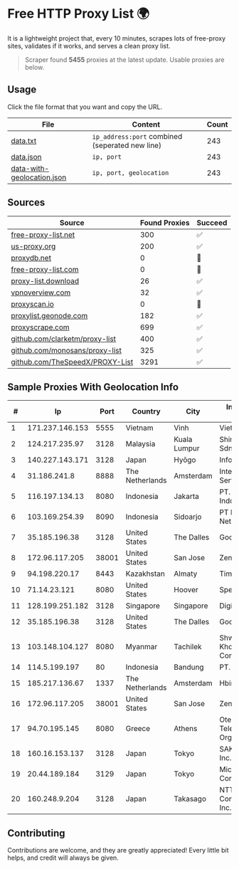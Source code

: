 
# Free HTTP Proxy List 🌍

It is a lightweight project that, every 10 minutes, scrapes lots of free-proxy sites, validates if it works, and serves a clean proxy list.


> Scraper found **5455** proxies at the latest update. Usable proxies are below.

## Usage

Click the file format that you want and copy the URL.


|File|Content|Count|
|----|-------|-----|
|[data.txt](https://raw.githubusercontent.com/themiralay/Proxy-List-World/master/data.txt)|`ip_address:port` combined (seperated new line)|243|
|[data.json](https://raw.githubusercontent.com/themiralay/Proxy-List-World/master/data.json)|`ip, port`|243|
|[data-with-geolocation.json](https://raw.githubusercontent.com/themiralay/Proxy-List-World/master/data-with-geolocation.json)|`ip, port, geolocation`|243|

## Sources

|Source|Found Proxies|Succeed|
|------|-------------|-------|
|[free-proxy-list.net](https://free-proxy-list.net)|300|✅|
|[us-proxy.org](https://www.us-proxy.org)|200|✅|
|[proxydb.net](http://proxydb.net)|0|🚫|
|[free-proxy-list.com](https://free-proxy-list.com/?page=&port=&type%5B%5D=http&type%5B%5D=https&up_time=0&search=Search)|0|🚫|
|[proxy-list.download](https://www.proxy-list.download/HTTP)|26|✅|
|[vpnoverview.com](https://vpnoverview.com/privacy/anonymous-browsing/free-proxy-servers)|32|✅|
|[proxyscan.io](https://www.proxyscan.io)|0|🚫|
|[proxylist.geonode.com](https://proxylist.geonode.com/api/proxy-list?limit=300&page=1&sort_by=lastChecked&sort_type=desc&protocols=http,https)|182|✅|
|[proxyscrape.com](https://api.proxyscrape.com/v2/?request=displayproxies&protocol=http&timeout=10000&country=all&ssl=all&anonymity=all)|699|✅|
|[github.com/clarketm/proxy-list](https://raw.githubusercontent.com/clarketm/proxy-list/master/proxy-list-raw.txt)|400|✅|
|[github.com/monosans/proxy-list](https://raw.githubusercontent.com/monosans/proxy-list/main/proxies/http.txt)|325|✅|
|[github.com/TheSpeedX/PROXY-List](https://raw.githubusercontent.com/TheSpeedX/PROXY-List/master/http.txt)|3291|✅|


## Sample Proxies With Geolocation Info

|#|Ip|Port|Country|City|Internet Service Provider|
|-|--|----|-------|----|-------------------------|
|1|171.237.146.153|5555|Vietnam|Vinh|Viettel Corporation|
|2|124.217.235.97|3128|Malaysia|Kuala Lumpur|Shinjiru Technology Sdn Bhd|
|3|140.227.143.171|3128|Japan|Hyōgo|InfoSphere|
|4|31.186.241.8|8888|The Netherlands|Amsterdam|InterNAP Network Services|
|5|116.197.134.13|8080|Indonesia|Jakarta|PT. Fiber Networks Indonesia|
|6|103.169.254.39|8090|Indonesia|Sidoarjo|PT Master Star Network|
|7|35.185.196.38|3128|United States|The Dalles|Google LLC|
|8|172.96.117.205|38001|United States|San Jose|Zenlayer Inc|
|9|94.198.220.17|8443|Kazakhstan|Almaty|TimeWeb Ltd.|
|10|71.14.23.121|8080|United States|Hoover|Spectrum|
|11|128.199.251.182|3128|Singapore|Singapore|DigitalOcean, LLC|
|12|35.185.196.38|3128|United States|The Dalles|Google LLC|
|13|103.148.104.127|8080|Myanmar|Tachilek|Shwe Mahar MAE Khong Industrial Company Limited|
|14|114.5.199.197|80|Indonesia|Bandung|PT. INDOSAT Tbk|
|15|185.217.136.67|1337|The Netherlands|Amsterdam|Hbing Limited|
|16|172.96.117.205|38001|United States|San Jose|Zenlayer Inc|
|17|94.70.195.145|8080|Greece|Athens|Ote SA (Hellenic Telecommunications Organisation)|
|18|160.16.153.137|3128|Japan|Tokyo|SAKURA Internet Inc.|
|19|20.44.189.184|3129|Japan|Tokyo|Microsoft Corporation|
|20|160.248.9.204|3128|Japan|Takasago|NTT PC Communications, Inc.|



## Contributing

Contributions are welcome, and they are greatly appreciated! Every
little bit helps, and credit will always be given.

